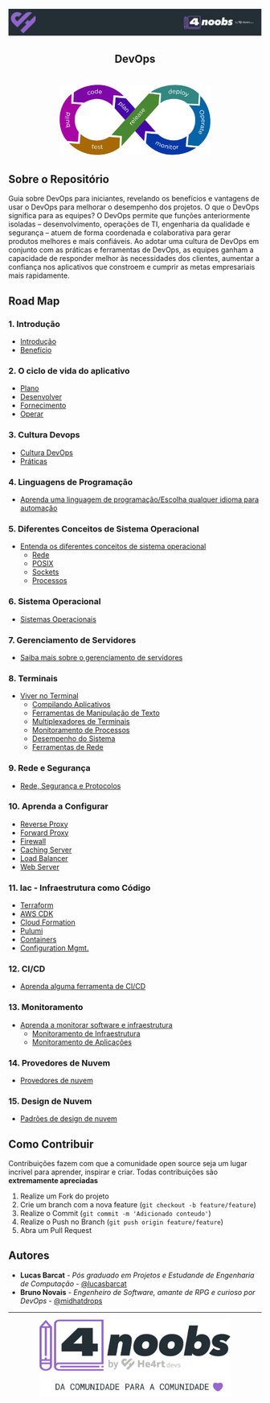 <!-- Logo 4noobs -->

<p align="center">
  <a href="https://github.com/lbarcat/DevOps4noobs" target="_blank">
    <img src=".github/header_4noobs.svg">
  </a>
</p>

<!-- Title -->

<p align="center">
  <h2 align="center">DevOps</h2>

  <h1 align="center"><img src=".github/devopslogo.png" alt="Imagem da linguagem" width="300"></h1>
    
 <!-- ABOUT THE PROJECT -->

## Sobre o Repositório
Guia sobre DevOps para iniciantes, revelando os benefícios e vantagens de usar o DevOps para melhorar o desempenho dos projetos. O que o DevOps significa para as equipes? O DevOps permite que funções anteriormente isoladas – desenvolvimento, operações de TI, engenharia da qualidade e segurança – atuem de forma coordenada e colaborativa para gerar produtos melhores e mais confiáveis. Ao adotar uma cultura de DevOps em conjunto com as práticas e ferramentas de DevOps, as equipes ganham a capacidade de responder melhor às necessidades dos clientes, aumentar a confiança nos aplicativos que constroem e cumprir as metas empresariais mais rapidamente.

<!-- ROADMAP OF PROJECT -->

## Road Map

### 1. Introdução
- [Introdução](contents/introdução/introdução.md)
- [Benefício](contents/beneficios/beneficios.md)

### 2. O ciclo de vida do aplicativo
  - [Plano](contents/ciclodevida/ciclodevida.md)
  - [Desenvolver](contents/ciclodevida/ciclodevida.md)
  - [Fornecimento](contents/ciclodevida/ciclodevida.md)
  - [Operar](contents/ciclodevida/ciclodevida.md)

### 3. Cultura Devops

- [Cultura DevOps](contents/culturadevops/culturadevops.md)
- [Práticas](contents/praticas/praticas.md)

### 4. Linguagens de Programação

- [Aprenda uma linguagem de programação/Escolha qualquer idioma para automação](contents/aprendaumalinguagem/aprendaumalinguagem.md)

### 5. Diferentes Conceitos de Sistema Operacional

- [Entenda os diferentes conceitos de sistema operacional](contents/diferentesconceitos/diferentesconceitos.md)
  - [Rede](contents/diferentesconceitos/diferentesconceitos.md)
  - [POSIX](contents/diferentesconceitos/diferentesconceitos.md)
  - [Sockets](contents/diferentesconceitos/diferentesconceitos.md)
  - [Processos](contents/diferentesconceitos/diferentesconceitos.md)

### 6. Sistema Operacional

- [Sistemas Operacionais](contents/sistemaop/sistemaop.md)

### 7. Gerenciamento de Servidores

- [Saiba mais sobre o gerenciamento de servidores](contents/gerenciamentodeservidores/gerenciamentodeservidores.md)

### 8. Terminais

- [Viver no Terminal](contents/vivernoterminal/vivernoterminal.md)
  - [Compilando Aplicativos](contents/compilandoaplicativos/compilandoaplicativos.md)
  - [Ferramentas de Manipulação de Texto](contents/ferramentas/ferramentas.md)
  - [Multiplexadores de Terminais](contents/multiplexadores/multiplexadores.md)
  - [Monitoramento de Processos](contents/monitoramentoprocessos/monitoramentoprocessos.md)
  - [Desempenho do Sistema](contents/desempeenho/desempenho.md)
  - [Ferramentas de Rede](contents/multiplexadores/multiplexadores.md)

### 9. Rede e Segurança

- [Rede, Segurança e Protocolos](contents/redeeseguranca/redeeseguranca.md)

### 10. Aprenda a Configurar

  - [Reverse Proxy](contents/configurar/configurar.md)
  - [Forward Proxy](contents/configurar/configurar.md)
  - [Firewall](contents/configurar/configurar.md)
  - [Caching Server](contents/configurar/configurar.md)
  - [Load Balancer](contents/configurar/configurar.md)
  - [Web Server](contents/configurar/configurar.md)

### 11. Iac - Infraestrutura como Código

  - [Terraform](contents/infraestrutura/infraestrutura.md)
  - [AWS CDK](contents/infraestrutura/infraestrutura.md)
  - [Cloud Formation](contents/infraestrutura/infraestrutura.md)
  - [Pulumi](contents/infraestrutura/infraestrutura.md)
  - [Containers](contents/infraestrutura/infraestrutura.md)
  - [Configuration Mgmt.](contents/infraestrutura/infraestrutura.md)

### 12. CI/CD

- [Aprenda alguma ferramenta de CI/CD](contents/cicd/cicd.md)

### 13. Monitoramento

- [Aprenda a monitorar software e infraestrutura](contents/monitorar/monitorar.md)
  - [Monitoramento de Infraestrutura](contents/monitorar/monitorar.md)
  - [Monitoramento de Aplicações](contents/monitorar/monitorar.md)

### 14. Provedores de Nuvem

- [Provedores de nuvem](contents/provedoresdenuvem/provedoresdenuvem.md)

### 15. Design de Nuvem

- [Padrões de design de nuvem](contents/designdenuvem/designdenuvem.md)

<!-- CONTRIBUTING -->

## Como Contribuir

Contribuições fazem com que a comunidade open source seja um lugar incrível para aprender, inspirar e criar. Todas contribuições
são **extremamente apreciadas**

1. Realize um Fork do projeto
2. Crie um branch com a nova feature (`git checkout -b feature/feature`)
3. Realize o Commit (`git commit -m 'Adicionado conteudo'`)
4. Realize o Push no Branch (`git push origin feature/feature`)
5. Abra um Pull Request

## Autores

- **Lucas Barcat** - _Pós graduado em Projetos e Estudande de Engenharia de Computação_ - [@lucasbarcat](@LucasBarcat)
- **Bruno Novais** - _Engenheiro de Software, amante de RPG e curioso por DevOps_ - [@midhatdrops](@midhatdrops)


---

<p align="center">
  <a href="https://github.com/lbarcat/DevOps4noobs" target="_blank">
    <img src=".github/footer_4noobs.svg" width="380">
  </a>
</p>
